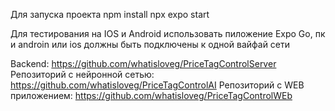 Для запуска проекта 
npm install
npx expo start

Для тестирования на IOS и Android использовать пиложение Expo Go, пк и androin или ios должны быть подключены к одной вайфай сети

Backend: https://github.com/whatisloveg/PriceTagControlServer
Репозиторий с нейронной сетью: https://github.com/whatisloveg/PriceTagControlAI
Репозиторий с WEB приложением: https://github.com/whatisloveg/PriceTagControlWEb

